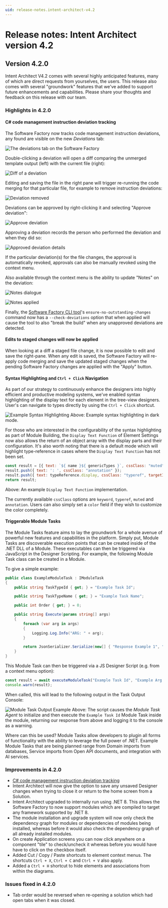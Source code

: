 ```yaml
---
uid: release-notes.intent-architect-v4.2
---
```


# Release notes: Intent Architect version 4.2

## Version 4.2.0

Intent Architect V4.2 comes with several highly anticipated features, many of which are direct requests from yourselves, the users. This release also comes with several "groundwork" features that we've added to support future enhancements and capabilities. Please share your thoughts and feedback on this release with our team.

### Highlights in 4.2.0

#### C# code management instruction deviation tracking

The Software Factory now tracks code management instruction deviations, any found are visible on the new _Deviations_ tab:

![The deviations tab on the Software Factory](images/4.2/deviations.png)

Double-clicking a deviation will open a diff comparing the unmerged template output (left) with the current file (right):

![Diff of a deviation](images/4.2/deviation-diff.png)

Editing and saving the file in the right pane will trigger re-running the code merging for that particular file, for example to remove instruction deviations:

![Deviation removed](images/4.2/remove-deviation.png)

Deviations can be approved by right-clicking it and selecting "Approve deviation":

![Approve deviation](images/4.2/approve-deviation.png)

Approving a deviation records the person who performed the deviation and when they did so:

![Approved deviation details](images/4.2/approved-deviation-detail.png)

If the particular deviation(s) for the file changes, the approval is automatically revoked, approvals can also be manually revoked using the context menu.

Also available through the context menu is the ability to update "Notes" on the deviation:

![Notes dialogue](images/4.2/deviation-notes-dialog.png)

![Notes applied](images/4.2/deviation-notes-applied.png)

Finally, the [Software Factory CLI tool](xref:tools.software-factory-cli)'s `ensure-no-outstanding-changes` command now has a `--check-deviations` option that when applied will cause the tool to also "break the build" when any unapproved deviations are detected.

#### Edits to staged changes will now be applied

When looking at a diff a staged file change, it is now possible to edit and save the right-pane. When any edit is saved, the Software Factory will re-apply code merging and save the updated staged changes when the pending Software Factory changes are applied with the "Apply" button.

#### Syntax Highlighting and `Ctrl + Click` Navigation

As part of our strategy to continuously enhance the designers into highly efficient and productive modeling systems, we've enabled syntax highlighting of the display text for each element in the tree-view designers. User's can navigate to types directly by using the `Ctrl + Click` shortcut.

![Example Syntax Highlighting](images/4.2/intent-architect-syntax-highlighting.png)
Above: Example syntax highlighting in dark mode.

For those who are interested in the configurability of the syntax highlighting as part of Module Building, the `Display Text Function` of Element Settings now also allows the return of an object array with the display parts and their configuration. It's also worth noting that there is a default mode which will highlight type-reference in cases where the `Display Text Function` has not been set.

```javascript
const result = [{ text: `${ name }${ genericTypes }`, cssClass: "muted" } ];
result.push({ text: ': ', cssClass: "annotation" });
result.push({ text: typeReference.display, cssClass: "typeref", targetId: typeReference.typeId }); // navigable through Ctrl + Click
return result;
```
Above: An example `Display Text Function` implementation.

The currently available `cssClass` options are `keyword`, `typeref`, `muted` and `annotation`. Users can also simply set a `color` field if they wish to customize the color completely.

#### Triggerable Module Tasks

The Module Tasks feature aims to lay the groundwork for a whole avenue of powerful new features and capabilities in the platform. Simply put, Module Tasks are discoverable execution points that can be created inside of the .NET DLL of a Module. These executables can then be triggered via JavaScript in the Designer Scripting. For example, the following Module Task class can be created in a Module. 

To give a simple example:

```csharp
public class ExampleModuleTask : IModuleTask
{
    public string TaskTypeId { get; } = "Example Task Id";

    public string TaskTypeName { get; } = "Example Task Name";

    public int Order { get; } = 0;

    public string Execute(params string[] args)
    {
        foreach (var arg in args)
        {
            Logging.Log.Info("ARG: " + arg);
        }

        return JsonSerializer.Serialize(new[] { "Response Example 1", "Response Example 2" });
    }
}
```

This Module Task can then be triggered via a JS Designer Script (e.g. from a context menu option):

```javascript
const result = await executeModuleTask("Example Task Id", "Example Arg 1", "Example Arg 2");
console.warn(result);
```

When called, this will lead to the following output in the Task Output Console:

![Module Task Output Example](images/4.2/module-task-output-example.png)
Above: The script causes the _Module Task Agent_ to initialize and then execute the `Example Task Id` Module Task inside the module, returning our response from above and logging it to the console as a warning.

Where can this be used? Module Tasks allow developers to plugin all forms of functionality with the ability to leverage the full power of .NET. Example Module Tasks that are being planned range from Domain imports from databases, Service imports from Open API documents, and integration with AI services.

### Improvements in 4.2.0

- [C# code management instruction deviation tracking](#c-code-management-instruction-deviation-tracking)
- Intent Architect will now give the option to save any unsaved Designer changes when trying to close it or return to the home screen from a Solution.
- Intent Architect upgraded to internally run using .NET 8. This allows the Software Factory to now support modules which are compiled to target any framework supported by .NET 8.
- The module installation and upgrade system will now only check the dependency graph for modules or dependencies of modules being installed, whereas before it would also check the dependency graph of all already installed modules.
- On create Application screens you can now click anywhere on a component "tile" to check/uncheck it whereas before you would have have to click on the checkbox itself.
- Added Cut / Copy / Paste shortcuts to element context menus. The shortcuts `Ctrl + X`, `Ctrl + C` and `Ctrl + V` also apply.
- Added a `Ctrl + H` shortcut to hide elements and associations from within the diagrams.

### Issues fixed in 4.2.0

- Tab order would be reversed when re-opening a solution which had open tabs when it was closed.
